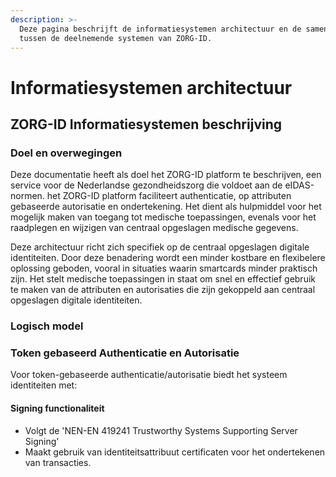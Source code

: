 ```yaml
---
description: >-
  Deze pagina beschrijft de informatiesystemen architectuur en de samenwerking
  tussen de deelnemende systemen van ZORG-ID.
---
```


# Informatiesystemen architectuur

## ZORG-ID Informatiesystemen beschrijving

### Doel en overwegingen

Deze documentatie heeft als doel het ZORG-ID platform te beschrijven, een service voor de Nederlandse gezondheidszorg die voldoet aan de eIDAS-normen. het ZORG-ID platform faciliteert authenticatie, op attributen gebaseerde autorisatie en ondertekening. Het dient als hulpmiddel voor het mogelijk maken van toegang tot medische toepassingen, evenals voor het raadplegen en wijzigen van centraal opgeslagen medische gegevens.

Deze architectuur richt zich specifiek op de centraal opgeslagen digitale identiteiten. Door deze benadering wordt een minder kostbare en flexibelere oplossing geboden, vooral in situaties waarin smartcards minder praktisch zijn. Het stelt medische toepassingen in staat om snel en effectief gebruik te maken van de attributen en autorisaties die zijn gekoppeld aan centraal opgeslagen digitale identiteiten.

### Logisch model



### Token gebaseerd Authenticatie en Autorisatie

Voor token-gebaseerde authenticatie/autorisatie biedt het systeem identiteiten met:

#### Signing functionaliteit

* Volgt de 'NEN-EN 419241 Trustworthy Systems Supporting Server Signing'
* Maakt gebruik van identiteitsattribuut certificaten voor het ondertekenen van transacties.





